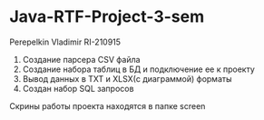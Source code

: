 # Java-RTF-Project-3-sem
Perepelkin Vladimir RI-210915

1. Создание парсера CSV файла
2. Создание набора таблиц в БД и подключение ее к проекту
3. Вывод данных в TXT и XLSX(с диаграммой) форматы
4. Создан набор SQL запросов

Скрины работы проекта находятся в папке screen
